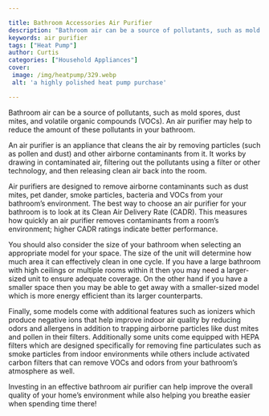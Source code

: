 ```yaml
---

title: Bathroom Accessories Air Purifier
description: "Bathroom air can be a source of pollutants, such as mold spores, dust mites, and volatile organic compounds (VOCs). An air purifie...lets find out"
keywords: air purifier
tags: ["Heat Pump"]
author: Curtis
categories: ["Household Appliances"]
cover: 
 image: /img/heatpump/329.webp
 alt: 'a highly polished heat pump purchase'

---
```


Bathroom air can be a source of pollutants, such as mold spores, dust mites, and volatile organic compounds (VOCs). An air purifier may help to reduce the amount of these pollutants in your bathroom.

An air purifier is an appliance that cleans the air by removing particles (such as pollen and dust) and other airborne contaminants from it. It works by drawing in contaminated air, filtering out the pollutants using a filter or other technology, and then releasing clean air back into the room. 

Air purifiers are designed to remove airborne contaminants such as dust mites, pet dander, smoke particles, bacteria and VOCs from your bathroom’s environment. The best way to choose an air purifier for your bathroom is to look at its Clean Air Delivery Rate (CADR). This measures how quickly an air purifier removes contaminants from a room’s environment; higher CADR ratings indicate better performance. 

You should also consider the size of your bathroom when selecting an appropriate model for your space. The size of the unit will determine how much area it can effectively clean in one cycle. If you have a large bathroom with high ceilings or multiple rooms within it then you may need a larger-sized unit to ensure adequate coverage. On the other hand if you have a smaller space then you may be able to get away with a smaller-sized model which is more energy efficient than its larger counterparts. 

Finally, some models come with additional features such as ionizers which produce negative ions that help improve indoor air quality by reducing odors and allergens in addition to trapping airborne particles like dust mites and pollen in their filters. Additionally some units come equipped with HEPA filters which are designed specifically for removing fine particulates such as smoke particles from indoor environments while others include activated carbon filters that can remove VOCs and odors from your bathroom’s atmosphere as well. 
 
Investing in an effective bathroom air purifier can help improve the overall quality of your home’s environment while also helping you breathe easier when spending time there!
